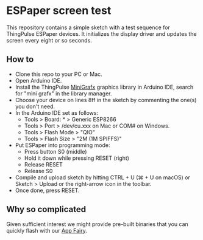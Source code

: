 # ESPaper screen test

This repository contains a simple sketch with a test sequence for ThingPulse ESPaper devices. It initializes the display driver and updates the screen every eight or so seconds.

## How to
* Clone this repo to your PC or Mac.
* Open Arduino IDE.
* Install the ThingPulse [MiniGrafx](https://github.com/ThingPulse/minigrafx) graphics library in Arduino IDE, search for "mini grafx" in the library manager.
* Choose your device on lines 8ff in the sketch by commenting the one(s) you don't need.
* In the Arduino IDE set as follows:
	* Tools > Board: * > Generic ESP8266
	* Tools > Port > /dev/cu.xxx on Mac or COM# on Windows.
	* Tools > Flash Mode > "QIO"
	* Tools > Flash Size > "2M (1M SPIFFS)"
* Put ESPaper into programming mode:
	* Press button S0 (middle)
	* Hold it down while pressing RESET (right)
	* Release RESET
	* Release S0
* Compile and upload sketch by hitting CTRL + U (⌘ + U on macOS) or Sketch > Upload or the right-arrow icon in the toolbar.
* Once done, press RESET.

## Why so complicated
Given sufficient interest we might provide pre-built binaries that you can quickly flash with our [App Fairy](https://github.com/thingPUlse/app-fairy).
